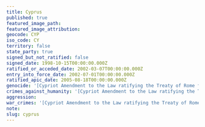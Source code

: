 ```yaml
---
title: Cyprus
published: true
featured_image_path:
featured_image_attribution:
geocode: CYP
iso_code: CY
territory: false
state_party: true
signed_but_not_ratified: false
signed_date: 1998-10-15T00:00:00.000Z
ratified_or_acceded_date: 2002-03-07T00:00:00.000Z
entry_into_force_date: 2002-07-01T00:00:00.000Z
ratified_apic_date: 2005-08-18T00:00:00.000Z
genocide: '[Cypriot Amendment to the Law ratifying the Treaty of Rome for the Establishment of the International Criminal Court, Article 2](http://www.coe.int/t/dlapil/cahdi/Source/ICC/4th%20ConsultICC%282006%2901%20E%20Cyprus.pdf)'
crimes_against_humanity: '[Cypriot Amendment to the Law ratifying the Treaty of Rome for the Establishment of the International Criminal Court, Article 2](http://www.coe.int/t/dlapil/cahdi/Source/ICC/4th%20ConsultICC%282006%2901%20E%20Cyprus.pdf)'
aggression:
war_crimes: '[Cypriot Amendment to the Law ratifying the Treaty of Rome for the Establishment of the International Criminal Court, Article 2](http://www.coe.int/t/dlapil/cahdi/Source/ICC/4th%20ConsultICC%282006%2901%20E%20Cyprus.pdf)'
note:
slug: cyprus
---
```



